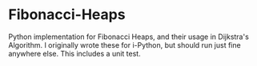 # Fibonacci-Heaps

Python implementation for Fibonacci Heaps, and their usage in Dijkstra's Algorithm. I originally wrote these for i-Python, but should run just fine anywhere else. This includes a unit test.